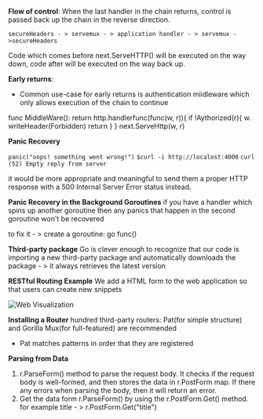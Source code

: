 **Flow of control**:
When the last handler in the chain returns, control is passed back up the chain in the reverse direction.

```secureHeaders - > servemux - > application handler - > servemux - >secureHeaders```

Code which comes before next.ServeHTTP() will be executed on the way down, code after will be executed on the way back up.

**Early returns**:
- Common use-case for early returns is authentication miidleware which only allows execution of the chain to continue

func MiddleWare():
        return http.handlerfunc(func(w, r)){
            if !Aythorized(r){
                w. writeHeader(Forbidden)
                return 
            }
        }
        next.ServeHttp(w, r)

**Panic Recovery**

```panic("oops! something went wrong!")```
```$curl -i http://localost:4000```
```curl (52) Empty reply from server```

it would be more appropriate and meaningful to send them a proper HTTP response with a 500 Internal Server Error status instead.

**Panic Recovery in the Background Goroutines**
if you have a handler which spins up another goroutine then any panics that happen in the second goroutine won't be recovered

to fix it - > create a goroutine: go func()

**Third-party package**
Go is clever enough to recognize that our code is importing a new third-party package and automatically downloads the package - > it always retrieves the latest version

**RESTful Routing Example**
We add a HTML form to the web application so that users can create new snippets

![Web Visualization](https://github.com/belivinge/commands/blob/master/aoaoa.png)

**Installing a Router**
hundred third-party routers: Pat(for simple structure) and Gorilla Mux(for full-featured) are recommended
- Pat matches patterns in order that they are registered

**Parsing from Data**
1) r.ParseForm() method to parse the request body. It checks if the request body is well-formed, and then stores the data in r.PostForm map. If there any errors when parsing the body, then it will return an error.
2) Get the data form r.ParseForm() by using the r.PostForm.Get() method. for example title - > r.PostForm.Get("title")

